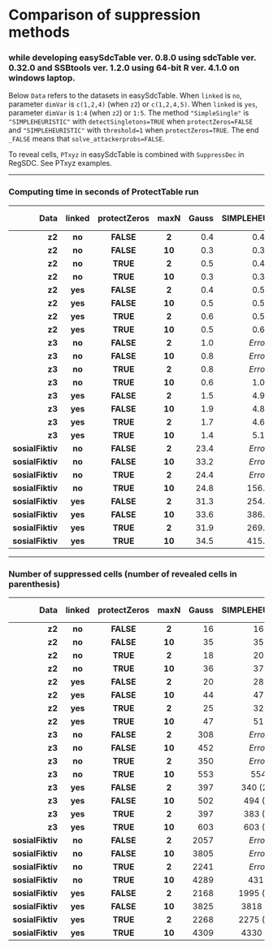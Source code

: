 
# Comparison of suppression methods 
### while developing easySdcTable ver. 0.8.0 using sdcTable ver. 0.32.0 and  SSBtools ver. 1.2.0 using 64-bit R ver. 4.1.0 on windows laptop. 

Below `Data` refers to the datasets in easySdcTable.
When `linked` is `no`, parameter `dimVar` is `c(1,2,4)` (when `z2`) or `c(1,2,4,5)`.
When `linked` is `yes`, parameter `dimVar` is `1:4` (when `z2`) or `1:5`.
The method `"SimpleSingle"` is  `"SIMPLEHEURISTIC"` with `detectSingletons=TRUE` when `protectZeros=FALSE` and
`"SIMPLEHEURISTIC"` with `threshold=1` when `protectZeros=TRUE`. The end `_FALSE` means that `solve_attackerprobs=FALSE`.

To reveal cells, `PTxyz` in easySdcTable is combined with `SuppressDec` in RegSDC. See PTxyz examples.

---


### Computing time in seconds of ProtectTable run 

Data | linked | protectZeros | maxN |  Gauss | SIMPLEHEURISTIC | SimpleSingle | SIMPLEHEURISTIC _FALSE | SimpleSingle _FALSE |
 ---:|   :---: |   :---: |   :---: |   ---: |   :---: |   :---: |   :---: | :---: |
**z2** | **no** | **FALSE** | **2** | 0.4 | 0.4 | 0.4 | 0.3 | 0.3 |  
**z2** | **no** | **FALSE** | **10** | 0.3 | 0.3 | 0.3 | 0.5 | 0.3 |  
**z2** | **no** | **TRUE** | **2** | 0.5 | 0.4 | 0.3 | 0.2 | 0.2 |  
**z2** | **no** | **TRUE** | **10** | 0.3 | 0.3 | 0.3 | 0.3 | 0.4 |  
**z2** | **yes** | **FALSE** | **2** | 0.4 | 0.5 | 0.5 | 0.5 | 0.4 |  
**z2** | **yes** | **FALSE** | **10** | 0.5 | 0.5 | 0.5 | 0.6 | 0.6 |  
**z2** | **yes** | **TRUE** | **2** | 0.6 | 0.5 | 0.6 | 0.5 | 0.5 |  
**z2** | **yes** | **TRUE** | **10** | 0.5 | 0.6 | 0.5 | 0.6 | 0.5 |  
**z3** | **no** | **FALSE** | **2** | 1.0 | *Error* | *Error* | 0.5 | *Error* |  
**z3** | **no** | **FALSE** | **10** | 0.8 | *Error* | *Error* | 0.6 | *Error* |  
**z3** | **no** | **TRUE** | **2** | 0.8 | *Error* | 1.0 | 0.5 | 0.4 |  
**z3** | **no** | **TRUE** | **10** | 0.6 | 1.0 | 0.8 | 0.5 | 0.5 |  
**z3** | **yes** | **FALSE** | **2** | 1.5 | 4.9 | *Error* | 2.6 | *Error* |  
**z3** | **yes** | **FALSE** | **10** | 1.9 | 4.8 | *Error* | 2.7 | *Error* |  
**z3** | **yes** | **TRUE** | **2** | 1.7 | 4.6 | 4.9 | 2.5 | 2.5 |  
**z3** | **yes** | **TRUE** | **10** | 1.4 | 5.1 | 3.1 | 2.8 | 3.0 |  
**sosialFiktiv** | **no** | **FALSE** | **2** | 23.4 | *Error* | *Error* | 6.6 | *Error* |  
**sosialFiktiv** | **no** | **FALSE** | **10** | 33.2 | *Error* | *Error* | 7.2 | *Error* |  
**sosialFiktiv** | **no** | **TRUE** | **2** | 24.4 | *Error* | *Error* | 6.8 | 6.7 |  
**sosialFiktiv** | **no** | **TRUE** | **10** | 24.8 | 156.4 | 26.8 | 7.4 | 7.1 |  
**sosialFiktiv** | **yes** | **FALSE** | **2** | 31.3 | 254.9 | *Error* | 124.8 | *Error* |  
**sosialFiktiv** | **yes** | **FALSE** | **10** | 33.6 | 386.7 | *Error* | 136.0 | *Error* |  
**sosialFiktiv** | **yes** | **TRUE** | **2** | 31.9 | 269.1 | 256.3 | 124.9 | 126.3 |  
**sosialFiktiv** | **yes** | **TRUE** | **10** | 34.5 | 415.9 | 171.6 | 141.1 | 142.7 |


---


### Number of suppressed cells (number of revealed cells in parenthesis)


Data | linked | protectZeros | maxN |  Gauss | SIMPLEHEURISTIC | SimpleSingle | SIMPLEHEURISTIC _FALSE | SimpleSingle _FALSE |
 ---:|   :---: |   :---: |   :---: |   ---: |   :---: |   :---: |   :---: | :---: |
**z2** | **no** | **FALSE** | **2** | 16 | 16 | 20 | 16 | 20 |  
**z2** | **no** | **FALSE** | **10** | 35 | 35 | 38 | 35 | 38 |  
**z2** | **no** | **TRUE** | **2** | 18 | 20 | 70 | 20 | 70 |  
**z2** | **no** | **TRUE** | **10** | 36 | 37 | 70 | 37 | 70 |  
**z2** | **yes** | **FALSE** | **2** | 20 | 28 | 31 | 28 | 31 |  
**z2** | **yes** | **FALSE** | **10** | 44 | 47 | 47 | 47 | 47 |  
**z2** | **yes** | **TRUE** | **2** | 25 | 32 | 79 | 32 | 79 |  
**z2** | **yes** | **TRUE** | **10** | 47 | 51 | 79 | 51 | 79 |  
**z3** | **no** | **FALSE** | **2** | 308 | *Error* | *Error* | 278 (2) | *Error* |  
**z3** | **no** | **FALSE** | **10** | 452 | *Error* | *Error* | 450 (1) | *Error* |  
**z3** | **no** | **TRUE** | **2** | 350 | *Error* | 593 | 336 | 593 |  
**z3** | **no** | **TRUE** | **10** | 553 | 554 | 631 | 554 | 631 |  
**z3** | **yes** | **FALSE** | **2** | 397 | 340 (21) | *Error* | 340 (21) | *Error* |  
**z3** | **yes** | **FALSE** | **10** | 502 | 494 (5) | *Error* | 494 (5) | *Error* |  
**z3** | **yes** | **TRUE** | **2** | 397 | 383 (4) | 701 | 383 (4) | 701 |  
**z3** | **yes** | **TRUE** | **10** | 603 | 603 (1) | 736 | 603 (1) | 736 |  
**sosialFiktiv** | **no** | **FALSE** | **2** | 2057 | *Error* | *Error* | 1973 (27) | *Error* |  
**sosialFiktiv** | **no** | **FALSE** | **10** | 3805 | *Error* | *Error* | 3795 (5) | *Error* |  
**sosialFiktiv** | **no** | **TRUE** | **2** | 2241 | *Error* | *Error* | 2238 | 6460 |  
**sosialFiktiv** | **no** | **TRUE** | **10** | 4289 | 4313 | 6783 | 4307 | 6783 |  
**sosialFiktiv** | **yes** | **FALSE** | **2** | 2168 | 1995 (53) | *Error* | 1995 (53) | *Error* |  
**sosialFiktiv** | **yes** | **FALSE** | **10** | 3825 | 3818 (8) | *Error* | 3818 (8) | *Error* |  
**sosialFiktiv** | **yes** | **TRUE** | **2** | 2268 | 2275 (18) | 6768 | 2275 (18) | 6768 |  
**sosialFiktiv** | **yes** | **TRUE** | **10** | 4309 | 4330 (2) | 7085 | 4330 (2) | 7085 |   
